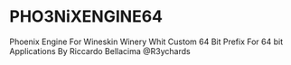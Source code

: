 # PHO3NiXENGINE64
Phoenix Engine For Wineskin Winery Whit Custom 64 Bit Prefix For 64 bit Applications By Riccardo Bellacima @R3ychards
